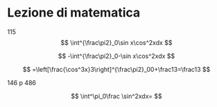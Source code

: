 # Lezione di matematica


115
$$
\int^{\frac\pi2}_0\sin x\cos^2xdx
$$

$$
-\int^{\frac\pi2}_0-\sin x\cos^2xdx
$$

$$
=\left[\frac{\cos^3x}3\right]^{\frac\pi2}_00+\frac13=\frac13
$$


146 p 486

$$
\int^\pi_0\frac \sin^2xdx=
$$
<!--stackedit_data:
eyJoaXN0b3J5IjpbODIzODg1Nzg3XX0=
-->